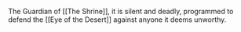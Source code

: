 The Guardian of [[The Shrine]], it is silent and deadly, programmed to defend the [[Eye of the Desert]] against anyone it deems unworthy.